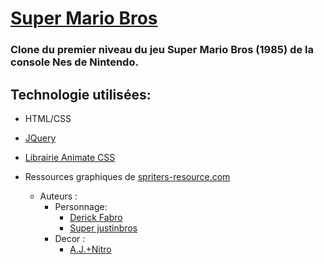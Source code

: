 # [Super Mario Bros](https://fr.wikipedia.org/wiki/Super_Mario_Bros.)

### Clone du premier niveau du jeu Super Mario Bros (1985) de la console Nes de Nintendo.

## Technologie utilisées: 

 - HTML/CSS
 
 - [JQuery](https://github.com/jquery/jquery)
 
 - [Librairie Animate CSS](https://github.com/daneden/animate.css)
 
 - Ressources graphiques de [spriters-resource.com](https://www.spriters-resource.com/nes/supermariobros/)
   - Auteurs :
      - Personnage: 
        - [Derick Fabro](https://www.spriters-resource.com/submitter/DerickFabro+2/)
        - [Super justinbros](https://www.spriters-resource.com/submitter/Superjustinbros/)
      - Decor : 
        - [A.J.+Nitro](https://www.spriters-resource.com/submitter/A.J.+Nitro/)

